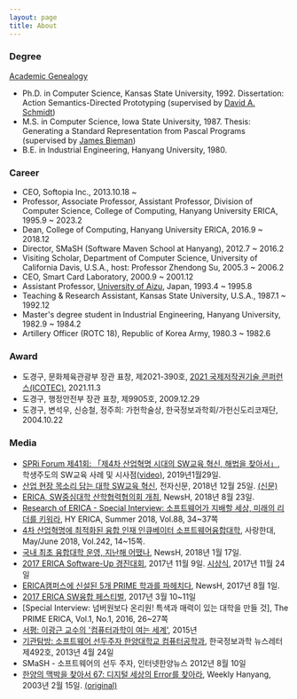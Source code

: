```yaml
---
layout: page
title: About
---
```


### Degree
[Academic Genealogy](https://www.genealogy.math.ndsu.nodak.edu/id.php?id=81015)
- Ph.D. in Computer Science, Kansas State University, 1992. Dissertation: Action Semantics-Directed Prototyping (supervised by [David A. Schmidt](http://people.cs.ksu.edu/~schmidt/))
- M.S. in Computer Science, Iowa State University, 1987. Thesis: Generating a Standard Representation from Pascal Programs (supervised by [James Bieman](http://www.cs.colostate.edu/~bieman/))
- B.E. in Industrial Engineering, Hanyang University, 1980.

### Career
- CEO, Softopia Inc., 2013.10.18 ~
- Professor, Associate Professor, Assistant Professor, Division of Computer Science, College of Computing, Hanyang University ERICA, 1995.9 ~ 2023.2
- Dean, College of Computing, Hanyang University ERICA, 2016.9 ~ 2018.12
- Director, SMaSH (Software Maven School at Hanyang), 2012.7 ~ 2016.2
- Visiting Scholar, Department of Computer Science, University of California Davis, U.S.A., host: Professor Zhendong Su, 2005.3 ~ 2006.2
- CEO, Smart Card Laboratory, 2000.9 ~ 2001.12
- Assistant Professor, [University of Aizu](https://www.u-aizu.ac.jp/en/), Japan, 1993.4 ~ 1995.8
- Teaching & Research Assistant, Kansas State University, U.S.A., 1987.1 ~ 1992.12
- Master's degree student in Industrial Engineering, Hanyang University, 1982.9 ~ 1984.2
- Artillery Officer (ROTC 18), Republic of Korea Army, 1980.3 ~ 1982.6

### Award
- 도경구, 문화체육관광부 장관 표창, 제2021-390호, [2021 국제저작권기술 콘퍼런스(ICOTEC)](http://www.discoverynews.kr/news/articleView.html?idxno=675853), 2021.11.3
- 도경구, 행정안전부 장관 표창, 제9905호, 2009.12.29
- 도경구, 변석우, 신승철, 정주희: 가헌학술상, 한국정보과학회/가헌신도리코재단, 2004.10.22


### Media
- [SPRi Forum 제41회: 「제4차 산업혁명 시대의 SW교육 혁신, 해법을 찾아서」](https://www.onoffmix.com/event/165528), 학생주도의 SW교육 사례 및 시사점[(video)](https://youtu.be/1zO9m2wi2g0), 2019년1월29일.
- [산업 현장 목소리 담는 대학 SW교육 혁신](http://www.etnews.com/20181224000176), 전자신문, 2018년 12월 25일. [(신문)](https://drive.google.com/file/d/1TygTuVWru2ra_jl4H67f6AHLiE6kqD8a/view?usp=sharing)
- [ERICA, SW중심대학 산학협력협의회 개최](http://www.hanyang.ac.kr/surl/qqoh), NewsH, 2018년 8월 23일.
- [Research of ERICA - Special Interview: 소프트웨어가 지배할 세상, 미래의 리더를 키워라](http://hyerica.com/?p=2758), HY ERICA, Summer 2018, Vol.88, 34~37쪽
- [4차 산업혁명에 최적화된 융합 인재 인큐베이터 소프트웨어융합대학](http://www.hanyang.ac.kr/surl/ZC1o), 사랑한대, May/June 2018, Vol.242, 14~15쪽.
- [국내 최초 융합대학 운영, 지난해 어땠나](http://www.hanyang.ac.kr/surl/G2nT), NewsH, 2018년 1월 17일.
- [2017 ERICA Software-Up 경진대회](http://www.hanyang.ac.kr/surl/9vIR), 2017년 11월 9일. [시상식](http://www.hanyang.ac.kr/surl/FzPR), 2017년 11월 24일
- [ERICA캠퍼스에 신설된 5개 PRIME 학과를 파헤치다](http://www.hanyang.ac.kr/surl/HVWM), NewsH, 2017년 8월 1일.
- [2017 ERICA SW융합 페스티벌](http://www.hanyang.ac.kr/surl/k2OM), 2017년 3월 10~11일
- [Special Interview: 넘버원보다 온리원! 특색과 매력이 있는 대학을 만들 것], The PRIME ERICA, Vol.1, No.1, 2016, 26~27쪽
- [서평: 이광근 교수의 '컴퓨터과학이 여는 세계'](ttp://www.hanyang.ac.kr/surl/pzbM), 2015년
- [기관탐방: 소프트웨어 선두주자 한양대학교 컴퓨터공학과](http://www.kiise.or.kr/newsletter/data/492_organ.htm), 한국정보과학 뉴스레터 제492호, 2013년 4월 24일
- SMaSH - 소프트웨어의 선두 주자, 인터넷한양뉴스 2012년 8월 10일
- [한양의 맥박을 찾아서 67: 디지털 세상의 Error를 찾아라](http://www.hanyang.ac.kr/surl/hQAS), Weekly Hanyang, 2003년 2월 15일. [(original)](http://www.hanyang.ac.kr/top_news/2003/200302/2_top.html)
